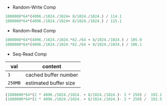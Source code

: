 * Random-Write Comp

```python
1000000*64*(4096./1024./1024+ 8/1024./1024.) / 114.1
1000000*64*(4096./1024./1024+ 8/1024./1024.) / 115.1
```

* Random-Read Comp

```python
1000000*64*(4096./1024./1024.*62./64 + 8/1024./1024.) / 105.9
1000000*64*(4096./1024./1024.*62./64 + 8/1024./1024.) / 106.1
```

* Seq-Read Comp

val | content
--- | ---
`3` | cached buffer number
`250MB` | estimated buffer size

```python
(1000000*64*(2 * 4096./1024./1024. + 8/1024./1024.)- 3 * 250) /  192.1
(1000000*64*(2 * 4096./1024./1024. + 8/1024./1024.)- 3 * 250) /  192.5
```